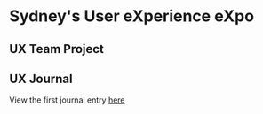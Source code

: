 # Sydney's User eXperience eXpo


## UX Team Project


## UX Journal

View the first journal entry [here](https://github.com/UsabilityEngineering/ux-portfolio-szserrano/edit/master/UX_Journal_1.md)
